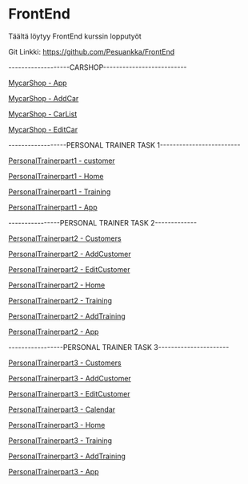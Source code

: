 # FrontEnd
Täältä löytyy FrontEnd kurssin lopputyöt

Git Linkki: https://github.com/Pesuankka/FrontEnd


-------------------CARSHOP--------------------------

[MycarShop - App](/carshop/src/App.js)

[MycarShop - AddCar](/carshop/src/components/AddCar.js)

[MycarShop - CarList](/carshop/src/components/CarList.js)

[MycarShop - EditCar](/carshop/src/components/EditCar.js)

------------------PERSONAL TRAINER TASK 1-------------------------

[PersonalTrainerpart1 - customer](/personaltrainer/src/components/customers.js)

[PersonalTrainerpart1 - Home](/personaltrainer/src/components/home.js)

[PersonalTrainerpart1 - Training](/personaltrainer/src/components/training.js)

[PersonalTrainerpart1 - App](/personaltrainer/src/App.js)

----------------PERSONAL TRAINER TASK 2-------------

[PersonalTrainerpart2 - Customers](/personaltrainerPart2/src/components/Customers.js)

[PersonalTrainerpart2 - AddCustomer](/personaltrainerPart2/src/components/AddCustomer.js)

[PersonalTrainerpart2 - EditCustomer](/personaltrainerPart2/src/components/EditCustomer.js)

[PersonalTrainerpart2 - Home](/personaltrainerPart2/src/components/Home.js)

[PersonalTrainerpart2 - Training](/personaltrainerPart2/src/components/Training.js)

[PersonalTrainerpart2 - AddTraining](/personaltrainerPart2/src/components/AddTraining.js)

[PersonalTrainerpart2 - App](/personaltrainerPart2/src/App.js)

-----------------PERSONAL TRAINER TASK 3----------------------

[PersonalTrainerpart3 - Customers](/personaltrainerPart3/src/components/Customers.js)

[PersonalTrainerpart3 - AddCustomer](/personaltrainerPart3/src/components/AddCustomer.js)

[PersonalTrainerpart3 - EditCustomer](/personaltrainerPart3/src/components/EditCustomer.js)

[PersonalTrainerpart3 - Calendar](/personaltrainerPart3/src/components/Calendar.js)

[PersonalTrainerpart3 - Home](/personaltrainerPart3/src/components/Home.js)

[PersonalTrainerpart3 - Training](/personaltrainerPart3/src/components/Training.js)

[PersonalTrainerpart3 - AddTraining](/personaltrainerPart3/src/components/AddTraining.js)

[PersonalTrainerpart3 - App](/personaltrainerPart3/src/App.js)


